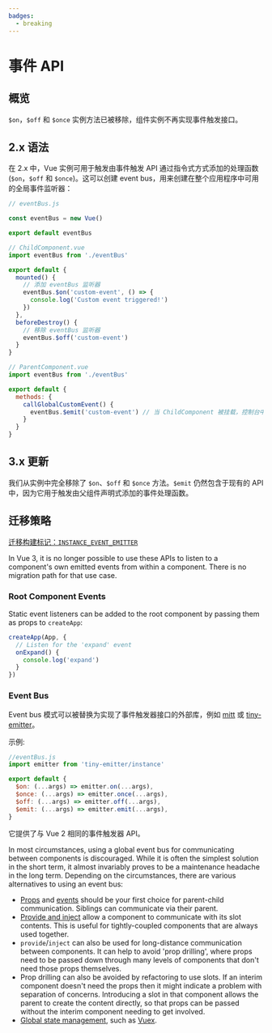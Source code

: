 ```yaml
---
badges:
  - breaking
---
```


# 事件 API <MigrationBadges :badges="$frontmatter.badges" />

## 概览

`$on`，`$off` 和 `$once` 实例方法已被移除，组件实例不再实现事件触发接口。

## 2.x 语法

在 2.x 中，Vue 实例可用于触发由事件触发 API 通过指令式方式添加的处理函数 (`$on`，`$off` 和 `$once`)。这可以创建 event bus，用来创建在整个应用程序中可用的全局事件监听器：

```js
// eventBus.js

const eventBus = new Vue()

export default eventBus
```

```js
// ChildComponent.vue
import eventBus from './eventBus'

export default {
  mounted() {
    // 添加 eventBus 监听器
    eventBus.$on('custom-event', () => {
      console.log('Custom event triggered!')
    })
  },
  beforeDestroy() {
    // 移除 eventBus 监听器
    eventBus.$off('custom-event')
  }
}
```

```js
// ParentComponent.vue
import eventBus from './eventBus'

export default {
  methods: {
    callGlobalCustomEvent() {
      eventBus.$emit('custom-event') // 当 ChildComponent 被挂载，控制台中将显示一条消息
    }
  }
}
```

## 3.x 更新

我们从实例中完全移除了 `$on`、`$off` 和 `$once` 方法。`$emit` 仍然包含于现有的 API 中，因为它用于触发由父组件声明式添加的事件处理函数。

## 迁移策略

[迁移构建标记：`INSTANCE_EVENT_EMITTER`](migration-build.html#兼容性配置)

<!-- TODO: translation -->
In Vue 3, it is no longer possible to use these APIs to listen to a component's own emitted events from within a component. There is no migration path for that use case.

### Root Component Events

Static event listeners can be added to the root component by passing them as props to `createApp`:

```js
createApp(App, {
  // Listen for the 'expand' event
  onExpand() {
    console.log('expand')
  }
})
```

### Event Bus

Event bus 模式可以被替换为实现了事件触发器接口的外部库，例如 [mitt](https://github.com/developit/mitt) 或 [tiny-emitter](https://github.com/scottcorgan/tiny-emitter)。

示例:

```js
//eventBus.js
import emitter from 'tiny-emitter/instance'

export default {
  $on: (...args) => emitter.on(...args),
  $once: (...args) => emitter.once(...args),
  $off: (...args) => emitter.off(...args),
  $emit: (...args) => emitter.emit(...args),
}
```

它提供了与 Vue 2 相同的事件触发器 API。

<!-- TODO: translation -->
In most circumstances, using a global event bus for communicating between components is discouraged. While it is often the simplest solution in the short term, it almost invariably proves to be a maintenance headache in the long term. Depending on the circumstances, there are various alternatives to using an event bus:

* [Props](/guide/component-basics.html#passing-data-to-child-components-with-props) and [events](/guide/component-basics.html#listening-to-child-components-events) should be your first choice for parent-child communication. Siblings can communicate via their parent.
* [Provide and inject](/guide/component-provide-inject.html) allow a component to communicate with its slot contents. This is useful for tightly-coupled components that are always used together.
* `provide`/`inject` can also be used for long-distance communication between components. It can help to avoid 'prop drilling', where props need to be passed down through many levels of components that don't need those props themselves.
* Prop drilling can also be avoided by refactoring to use slots. If an interim component doesn't need the props then it might indicate a problem with separation of concerns. Introducing a slot in that component allows the parent to create the content directly, so that props can be passed without the interim component needing to get involved.
* [Global state management](/guide/state-management.html), such as [Vuex](https://next.vuex.vuejs.org/).
